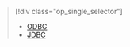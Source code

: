 > [!div class="op_single_selector"]
> * [ODBC](../articles/hdinsight/hdinsight-connect-excel-hive-odbc-driver.md)
> * [JDBC](../articles/hdinsight/hdinsight-connect-hive-jdbc-driver.md)
> 
> 



<!--HONumber=Nov16_HO3-->


